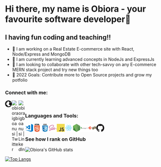 # Hi there, my name is Obiora - your favourite software developer👋

## I having fun coding and teaching!!

- 🔭 I am working on a Real Estate E-commerce site with React, Node/Express and MongoDB
- 🌱 I am currently learning advanced concepts in NodeJs and ExpressJs
- 👯 I am looking to collaborate with other tech-savvy on any E-commerce MERN stack project and try new things too
- 🥅 2022 Goals: Contribute more to Open Source projects and grow my potfolio

### Connect with me:

[<img align="left" alt="obioraigboanusi.com" width="22px" src="https://raw.githubusercontent.com/iconic/open-iconic/master/svg/globe.svg" />][website]
[<img align="left" alt="obioraigboanusi | Twitter" width="22px" src="https://cdn.jsdelivr.net/npm/simple-icons@v3/icons/twitter.svg" />][twitter]
[<img align="left" alt="obioraigboanusi | LinkedIn" width="22px" src="https://cdn.jsdelivr.net/npm/simple-icons@v3/icons/linkedin.svg" />][linkedin]

<br />

### Languages and Tools:

[<img align="left" alt="Visual Studio Code" width="26px" src="https://raw.githubusercontent.com/github/explore/80688e429a7d4ef2fca1e82350fe8e3517d3494d/topics/visual-studio-code/visual-studio-code.png" />][website]
[<img align="left" alt="HTML5" width="26px" src="https://raw.githubusercontent.com/github/explore/80688e429a7d4ef2fca1e82350fe8e3517d3494d/topics/html/html.png" />][website]
[<img align="left" alt="CSS3" width="26px" src="https://raw.githubusercontent.com/github/explore/80688e429a7d4ef2fca1e82350fe8e3517d3494d/topics/css/css.png" />][website]
[<img align="left" alt="Sass" width="26px" src="https://raw.githubusercontent.com/github/explore/80688e429a7d4ef2fca1e82350fe8e3517d3494d/topics/sass/sass.png" />][website]
[<img align="left" alt="JavaScript" width="26px" src="https://raw.githubusercontent.com/github/explore/80688e429a7d4ef2fca1e82350fe8e3517d3494d/topics/javascript/javascript.png" />][website]
[<img align="left" alt="React" width="26px" src="https://raw.githubusercontent.com/github/explore/80688e429a7d4ef2fca1e82350fe8e3517d3494d/topics/react/react.png" />][website]
[<img align="left" alt="Node.js" width="26px" src="https://raw.githubusercontent.com/github/explore/80688e429a7d4ef2fca1e82350fe8e3517d3494d/topics/nodejs/nodejs.png" />][website]
[<img align="left" alt="MongoDB" width="26px" src="https://raw.githubusercontent.com/github/explore/80688e429a7d4ef2fca1e82350fe8e3517d3494d/topics/mongodb/mongodb.png" />][website]
[<img align="left" alt="Git" width="26px" src="https://raw.githubusercontent.com/github/explore/80688e429a7d4ef2fca1e82350fe8e3517d3494d/topics/git/git.png" />][website]
[<img align="left" alt="GitHub" width="26px" src="https://raw.githubusercontent.com/github/explore/78df643247d429f6cc873026c0622819ad797942/topics/github/github.png" />][website]

<br />

### See how I rank on GitHub

![Obiora's GitHub stats](https://github-readme-stats.vercel.app/api?username=obioraigboanusi&count_private=true&show_icons=true)

[![Top Langs](https://github-readme-stats.vercel.app/api/top-langs/?username=obioraigboanusi&layout=compact)](https://github.com/anuraghazra/github-readme-stats)

<br />
<br />

[website]: http://github.com/obioraigboanusi
[twitter]: https://twitter.com/igboanusiobiora
[linkedin]: https://linkedin.com/in/c-obiora-igboanusi

